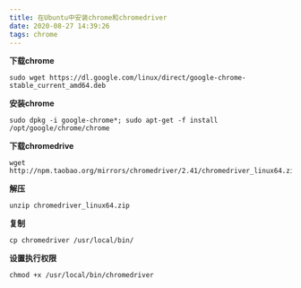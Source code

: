 ```yaml
---
title: 在Ubuntu中安装chrome和chromedriver
date: 2020-08-27 14:39:26
tags: chrome
---
```

**下载chrome**
```
sudo wget https://dl.google.com/linux/direct/google-chrome-stable_current_amd64.deb
```
**安装chrome**
```
sudo dpkg -i google-chrome*; sudo apt-get -f install
/opt/google/chrome/chrome
```
**下载chromedrive**
```
wget http://npm.taobao.org/mirrors/chromedriver/2.41/chromedriver_linux64.zip
```
**解压**
```
unzip chromedriver_linux64.zip
```
**复制**
```
cp chromedriver /usr/local/bin/
```
**设置执行权限**
```
chmod +x /usr/local/bin/chromedriver
```
